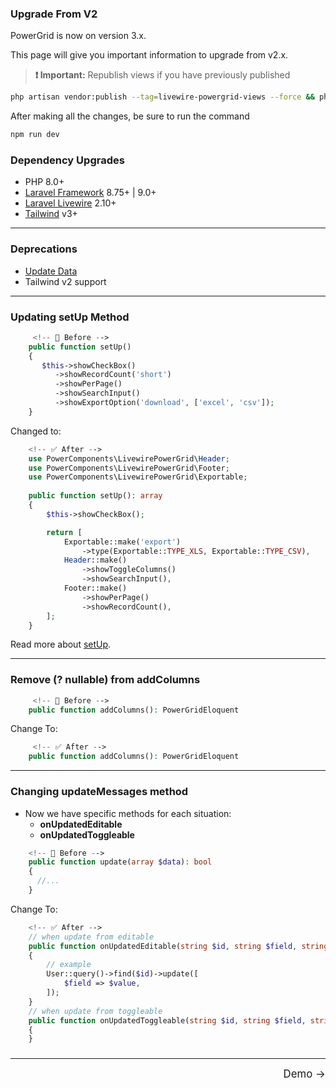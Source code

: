 ### Upgrade From V2

PowerGrid is now on version 3.x.

This page will give you important information to upgrade from v2.x.

> **❗ Important:**  Republish views if you have previously published
```bash
php artisan vendor:publish --tag=livewire-powergrid-views --force && php artisan view:clear
```

After making all the changes, be sure to run the command
```bash
npm run dev
```

### Dependency Upgrades

* PHP 8.0+
* [Laravel Framework](https://laravel.com/) 8.75+ | 9.0+
* [Laravel Livewire](https://laravel-livewire.com/docs/2.x/quickstart) 2.10+
* [Tailwind](https://tailwindcss.com/) v3+


---

### Deprecations

* [Update Data](https://2x.livewire-powergrid.com/#/table/update-data?id=reload-data-after-update)
* Tailwind v2 support

---

### Updating setUp Method

```php
     <!-- 🚫 Before -->
    public function setUp()
    {
       $this->showCheckBox()
          ->showRecordCount('short')
          ->showPerPage()
          ->showSearchInput()
          ->showExportOption('download', ['excel', 'csv']);
    }
```

Changed to:

```php
    <!-- ✅ After -->
    use PowerComponents\LivewirePowerGrid\Header;
    use PowerComponents\LivewirePowerGrid\Footer;
    use PowerComponents\LivewirePowerGrid\Exportable;
    
    public function setUp(): array
    {
        $this->showCheckBox();

        return [
            Exportable::make('export')
                ->type(Exportable::TYPE_XLS, Exportable::TYPE_CSV),
            Header::make()
                ->showToggleColumns()
                ->showSearchInput(),
            Footer::make()
                ->showPerPage()
                ->showRecordCount(),
        ];
    }
```

Read more about [setUp](table/features-setup?id=features-setup).

---

### Remove (? nullable) from addColumns
```php
     <!-- 🚫 Before -->
    public function addColumns(): PowerGridEloquent
```

Change To:
```php
     <!-- ✅ After -->
    public function addColumns(): PowerGridEloquent
```

---

### Changing updateMessages method

* Now we have specific methods for each situation:
  * **onUpdatedEditable**
  * **onUpdatedToggleable**
  

```php
    <!-- 🚫 Before -->
    public function update(array $data): bool
    {
      //...
    }
```

Change To:

```php
    <!-- ✅ After -->
    // when update from editable 
    public function onUpdatedEditable(string $id, string $field, string $value): void
    {
        // example
        User::query()->find($id)->update([
            $field => $value,
        ]);
    }
    // when update from toggleable
    public function onUpdatedToggleable(string $id, string $field, string $value): void
    {
    }
```

### 

<hr />
<footer style="float: right; font-size: larger">
    <span><a style="text-decoration: none;" href="#/get-started/demo">Demo →</a></span>
</footer>

